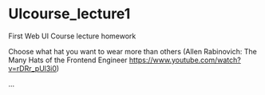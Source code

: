 # UIcourse_lecture1
First Web UI Course lecture homework


Choose what hat you want to wear more than others (Allen Rabinovich: The Many Hats of the Frontend Engineer
https://www.youtube.com/watch?v=rDRr_pUl3i0)


...
